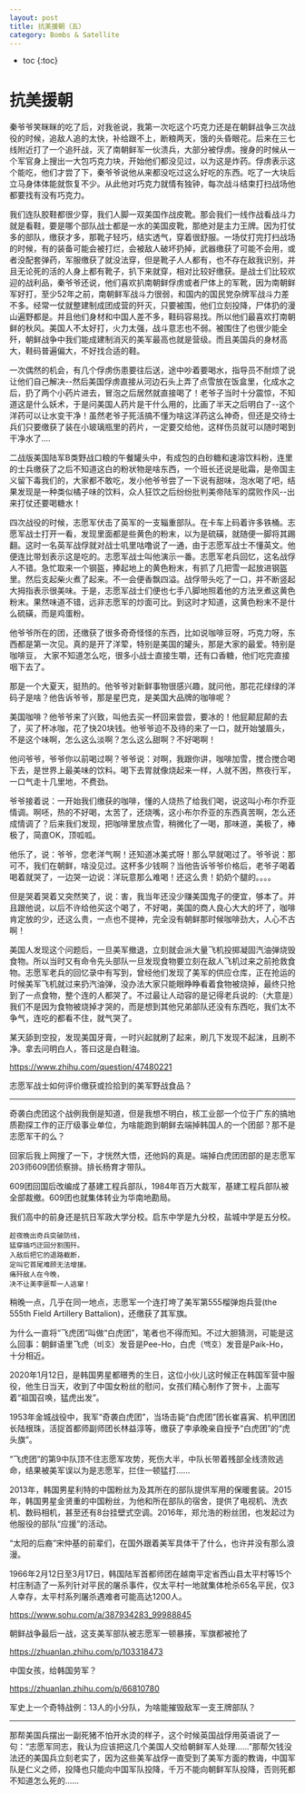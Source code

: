```yaml
---
layout: post
title: 抗美援朝（五）
category: Bombs & Satellite 
---
```


* toc
{:toc}

# 抗美援朝

秦爷爷笑眯眯的吃了后，对我爸说，我第一次吃这个巧克力还是在朝鲜战争三次战役的时候，追敌人追的太快，补给跟不上，断粮两天，饿的头昏眼花。后来在三七线附近打了一个追歼战，灭了南朝鲜军一伙溃兵，大部分被俘虏。搜身的时候从一个军官身上搜出一大包巧克力块，开始他们都没见过，以为这是炸药。俘虏表示这个能吃，他们才尝了下，秦爷爷说他从来都没吃过这么好吃的东西。吃了一大块后立马身体体能就恢复不少。从此他对巧克力就情有独钟，每次战斗结束打扫战场他都要找有没有巧克力。

我们连队胶鞋都很少穿，我们人脚一双美国作战皮靴。那会我们一线作战看战斗力就是看鞋，要是哪个部队战士都是一水的美国皮靴，那绝对是主力王牌。因为打仗多的部队，缴获才多，那靴子轻巧，结实透气，穿着很舒服。一场仗打完打扫战场的时候，有的装备可能会被打烂，会被敌人破坏扔掉，武器缴获了可能不会用，或者没配套弹药，军服缴获了就没法穿，但是靴子人人都有，也不存在敌我识别，并且无论死的活的人身上都有靴子，扒下来就穿，相对比较好缴获。是战士们比较欢迎的战利品，秦爷爷还说，他们喜欢扒南朝鲜俘虏或者尸体上的军靴，因为南朝鲜军好打，至少52年之前，南朝鲜军战斗力很弱，和国内的国民党杂牌军战斗力差不多。经常一仗就整建制成团成营的歼灭，只要被围，他们立刻投降，尸体扔的漫山遍野都是。并且他们身材和中国人差不多，鞋码容易找。所以他们最喜欢打南朝鲜的秋风。美国人不太好打，火力太强，战斗意志也不弱。被围住了也很少能全歼，朝鲜战争中我们能成建制消灭的美军最高也就是营级。而且美国兵的身材高大，鞋码普遍偏大，不好找合适的鞋。

一次偶然的机会，有几个俘虏伤患要往后送，途中吵着要喝水，指导员不耐烦了说让他们自己解决--然后美国俘虏直接从河边石头上弄了点雪放在饭盒里，化成水之后，扔了两个小药片进去，冒泡之后居然就直接喝了！老爷子当时十分震惊，不知道这是什么妖术，于是问美国人药片是干什么用的，比画了半天之后明白了--这个洋药可以让水变干净！虽然老爷子死活搞不懂为啥这洋药这么神奇，但还是交待士兵们只要缴获了装在小玻璃瓶里的药片，一定要交给他，这样伤员就可以随时喝到干净水了....

二战版美国陆军B类野战口粮的午餐罐头中，有成包的白砂糖和速溶饮料粉，连里的士兵缴获了之后不知道这白的粉状物是啥东西，一个班长还说是砒霜，是帝国主义留下毒我们的，大家都不敢吃，发小他爷爷尝了一下说有甜味，泡水喝了吧，结果发现是一种类似橘子味的饮料，众人狂饮之后纷纷批判美帝陆军的腐败作风--出来打仗还要喝糖水！

四次战役的时候，志愿军伏击了英军的一支辎重部队。在卡车上码着许多铁桶。志愿军战士打开一看，发现里面都是些黄色的粉末，以为是硫磺，就随便一脚将其踢翻。这时一名英军战俘就对战士叽里咕噜说了一通，由于志愿军战士不懂英文。他便连比带划表示这是吃的。志愿军战士叫他演示一番。志愿军老兵回忆，这名战俘人不错。急忙取来一个钢盔，捧起地上的黄色粉末，有抓了几把雪一起放进钢盔里。然后支起柴火煮了起来。不一会便香飘四溢。战俘带头吃了一口，并不断竖起大拇指表示很美味。于是，志愿军战士们便也七手八脚地照着他的方法烹煮这黄色粉末。果然味道不错，远非志愿军的炒面可比。到这时才知道，这黄色粉末不是什么硫磺，而是鸡蛋粉。

他爷爷所在的团，还缴获了很多奇奇怪怪的东西，比如说咖啡豆呀，巧克力呀，东西都是第一次见。真的是开了洋荤，特别是美国的罐头，那是大家的最爱。特别是咖啡豆， 大家不知道怎么吃，很多小战士直接生嚼，还有口香糖，他们吃完直接咽下去了。

那是一个大夏天，挺热的。他爷爷对新鲜事物很感兴趣，就问他，那花花绿绿的洋码子是啥？他告诉爷爷，那是星巴克，是美国大品牌的咖啡呢？

美国咖啡？他爷爷来了兴致，叫他去买一杯回来尝尝，要冰的！他屁颠屁颠的去了，买了杯冰咖，花了快20块钱。他爷爷迫不及待的来了一口，就开始皱眉头，不是这个味啊，怎么这么淡啊？怎么这么甜啊？不好喝啊！

他问爷爷，爷爷你以前喝过啊？爷爷说：对啊，我跟你讲，咖啡加雪，搅合搅合喝下去，是世界上最美味的饮料。喝下去胃就像烧起来一样，人就不困，熬夜行军，一口气走十几里地，不费劲。

爷爷接着说：一开始我们缴获的咖啡，懂的人烧热了给我们喝，说这叫小布尔乔亚情调。啊呸，热的不好喝，太苦了，还烧嘴，这小布尔乔亚的东西真苦啊，怎么还成情调了？后来我们发现，把咖啡里放点雪，稍微化了一喝，那味道，美极了，棒极了，简直OK，顶呱呱。

他乐了，说：爷爷，您老洋气啊！还知道冰美式呀！那么早就喝过了。爷爷说：那可不，我们在朝鲜，啥没见过。这杯多少钱啊？当他告诉爷爷价格后，老爷子喝着喝着就哭了，一边哭一边说：洋玩意那么难喝！还这么贵！奶奶个腿的。。。。

但是哭着哭着又突然笑了，说：害，我当年还没少赚美国鬼子的便宜，够本了。并且跟他说，以后不许给他买这个喝了，不好喝，美国的商人良心大大的坏了，咖啡肯定放的少，还这么贵，一点也不提神，完全没有朝鲜那时候咖啡劲大，人心不古啊！

美国人发现这个问题后，一旦美军撤退，立刻就会派大量飞机投掷凝固汽油弹烧毁食物。所以当时又有命令先头部队一旦发现食物要立刻在敌人飞机过来之前抢救食物。志愿军老兵的回忆录中有写到，曾经他们发现了美军的供应仓库，正在抢运的时候美军飞机就过来扔汽油弹，没办法大家只能眼睁睁看着食物被烧掉，最终只抢到了一点食物，整个连的人都哭了。不过最让人动容的是记得老兵说的:（大意是）我们不是因为食物被烧掉才哭的，而是想到其他兄弟部队还没有东西吃，我们太不争气，连吃的都看不住，就气哭了。

某天舔到空投，发现美国牙膏，一时兴起就刷了起来，刷几下发现不起沫，且刷不净。拿去问明白人，答曰这是白鞋油。

https://www.zhihu.com/question/47480221

志愿军战士如何评价缴获或捡拾到的美军野战食品？

---

奇袭白虎团这个战例我倒是知道，但是我想不明白，核工业部一个位于广东的搞地质勘探工作的正厅级事业单位，为啥能跑到朝鲜去端掉韩国人的一个团部？那不是志愿军干的么？

回家后我上网搜了一下，才恍然大悟，还他妈的真是。端掉白虎团团部的是志愿军203师609团侦察排。排长杨育才带队。

609团回国后改编成了基建工程兵部队，1984年百万大裁军，基建工程兵部队被全部裁撤。609团也就集体转业为华南地勘局。

我们高中的前身还是抗日军政大学分校。启东中学是九分校，盐城中学是五分校。

```text
趁夜晚出奇兵突破防线，
猛穿插巧迂回分割围歼。
入敌后把它的退路截断，
定叫它首尾难顾无法增援。
痛歼敌人在今晚，
决不让美李匪帮一人逃窜！
```

稍晚一点，几乎在同一地点，志愿军一个连打垮了美军第555榴弹炮兵营(the 555th Field Artillery Battalion)，还缴获了其军旗。

为什么一直将“飞虎团”叫做“白虎团”，笔者也不得而知。不过大胆猜测，可能是这么回事：朝鲜语里飞虎（비호）发音是Pee-Ho，白虎（백호）发音是Paik-Ho，十分相近。

2020年1月12日，是韩国男星都暻秀的生日，这位小伙儿这时候正在韩国军营中服役，他生日当天，收到了中国女粉丝的慰问，女孩们精心制作了贺卡，上面写着“祖国召唤，猛虎出发”。

1953年金城战役中，我军“奇袭白虎团”，当场击毙“白虎团”团长崔喜寅、机甲团团长陆根珠，活捉首都师副师团长林益淳等，缴获了李承晚亲自授予“白虎团”的“虎头旗”。

“飞虎团”的第9中队顶不住志愿军攻势，死伤大半，中队长带着残部全线溃败逃命，结果被美军误以为是志愿军，拦住一顿猛打…… 

2013年，韩国男星利特的中国粉丝为及其所在的部队提供军用的保暖套装。2015年，韩国男星金贤重的中国粉丝，为他和所在部队的宿舍，提供了电视机、洗衣机、数码相机，甚至还有8台挂壁式空调。2016年，郑允浩的粉丝团，也发起过为他服役的部队“应援”的活动。

“太阳的后裔”宋仲基的前辈们，在国外跟着美军具体干了什么，也许并没有那么浪漫。

1966年2月12日至3月17日，韩国陆军首都师团在越南平定省西山县太平村等15个村庄制造了一系列针对平民的屠杀事件，仅太平村一地就集体枪杀65名平民，仅3人幸存，太平村系列屠杀遇难者可能高达1200人。

https://www.sohu.com/a/387934283_99988845

朝鲜战争最后一战，这支美军部队被志愿军一顿暴揍，军旗都被抢了

https://zhuanlan.zhihu.com/p/103318473

中国女孩，给韩国劳军？

https://zhuanlan.zhihu.com/p/66810780

军史上一个奇特战例：13人的小分队，为啥能摧毁敌军一支王牌部队？

---

那帮美国兵摆出一副死猪不怕开水烫的样子，这个时候英国战俘用英语说了一句：“志愿军同志，我认为应该把这几个美国人交给朝鲜军人处理……”那帮欠钱没法还的美国兵立刻老实了，因为这些美军战俘一直受到了美军方面的教诲，中国军队是仁义之师，投降也只能向中国军队投降，千万不能向朝鲜军队投降，否则死都不知道怎么死的……
